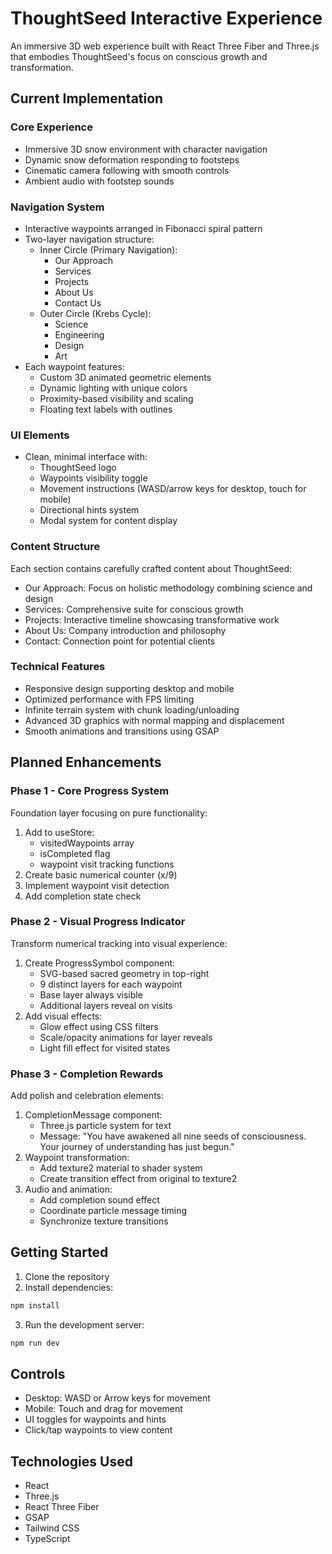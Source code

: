 # ThoughtSeed Interactive Experience

An immersive 3D web experience built with React Three Fiber and Three.js that embodies ThoughtSeed's focus on conscious growth and transformation.

## Current Implementation

### Core Experience
- Immersive 3D snow environment with character navigation
- Dynamic snow deformation responding to footsteps
- Cinematic camera following with smooth controls
- Ambient audio with footstep sounds

### Navigation System
- Interactive waypoints arranged in Fibonacci spiral pattern
- Two-layer navigation structure:
  - Inner Circle (Primary Navigation):
    - Our Approach
    - Services
    - Projects
    - About Us
    - Contact Us
  - Outer Circle (Krebs Cycle):
    - Science
    - Engineering
    - Design
    - Art
- Each waypoint features:
  - Custom 3D animated geometric elements
  - Dynamic lighting with unique colors
  - Proximity-based visibility and scaling
  - Floating text labels with outlines

### UI Elements
- Clean, minimal interface with:
  - ThoughtSeed logo
  - Waypoints visibility toggle
  - Movement instructions (WASD/arrow keys for desktop, touch for mobile)
  - Directional hints system
  - Modal system for content display

### Content Structure
Each section contains carefully crafted content about ThoughtSeed:
- Our Approach: Focus on holistic methodology combining science and design
- Services: Comprehensive suite for conscious growth
- Projects: Interactive timeline showcasing transformative work
- About Us: Company introduction and philosophy
- Contact: Connection point for potential clients

### Technical Features
- Responsive design supporting desktop and mobile
- Optimized performance with FPS limiting
- Infinite terrain system with chunk loading/unloading
- Advanced 3D graphics with normal mapping and displacement
- Smooth animations and transitions using GSAP

## Planned Enhancements

### Phase 1 - Core Progress System
Foundation layer focusing on pure functionality:
1. Add to useStore:
   - visitedWaypoints array
   - isCompleted flag
   - waypoint visit tracking functions
2. Create basic numerical counter (x/9)
3. Implement waypoint visit detection
4. Add completion state check

### Phase 2 - Visual Progress Indicator
Transform numerical tracking into visual experience:
1. Create ProgressSymbol component:
   - SVG-based sacred geometry in top-right
   - 9 distinct layers for each waypoint
   - Base layer always visible
   - Additional layers reveal on visits
2. Add visual effects:
   - Glow effect using CSS filters
   - Scale/opacity animations for layer reveals
   - Light fill effect for visited states

### Phase 3 - Completion Rewards
Add polish and celebration elements:
1. CompletionMessage component:
   - Three.js particle system for text
   - Message: "You have awakened all nine seeds of consciousness. Your journey of understanding has just begun."
2. Waypoint transformation:
   - Add texture2 material to shader system
   - Create transition effect from original to texture2
3. Audio and animation:
   - Add completion sound effect
   - Coordinate particle message timing
   - Synchronize texture transitions

## Getting Started

1. Clone the repository
2. Install dependencies:
```bash
npm install
```
3. Run the development server:
```bash
npm run dev
```

## Controls
- Desktop: WASD or Arrow keys for movement
- Mobile: Touch and drag for movement
- UI toggles for waypoints and hints
- Click/tap waypoints to view content

## Technologies Used
- React
- Three.js
- React Three Fiber
- GSAP
- Tailwind CSS
- TypeScript
